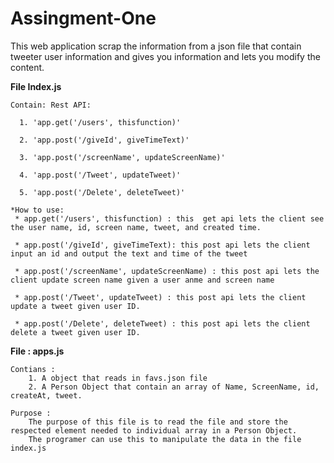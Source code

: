 # Assingment-One



This web application scrap the information from a json file that contain tweeter user information and gives you information and lets you modify the content. 

**File Index.js**

    Contain: Rest API:

      1. 'app.get('/users', thisfunction)'
    
      2. 'app.post('/giveId', giveTimeText)'
    
      3. 'app.post('/screenName', updateScreenName)'
    
      4. 'app.post('/Tweet', updateTweet)'
    
      5. 'app.post('/Delete', deleteTweet)'
    
    *How to use:
     * app.get('/users', thisfunction) : this  get api lets the client see the user name, id, screen name, tweet, and created time.
     
     * app.post('/giveId', giveTimeText): this post api lets the client input an id and output the text and time of the tweet
     
     * app.post('/screenName', updateScreenName) : this post api lets the client update screen name given a user anme and screen name
     
     * app.post('/Tweet', updateTweet) : this post api lets the client update a tweet given user ID.
     
     * app.post('/Delete', deleteTweet) : this post api lets the client delete a tweet given user ID.
     
 **File : apps.js**
 
    Contians :
        1. A object that reads in favs.json file 
        2. A Person Object that contain an array of Name, ScreenName, id, createAt, tweet.
        
    Purpose : 
        The purpose of this file is to read the file and store the respected element needed to individual array in a Person Object.
        The programer can use this to manipulate the data in the file index.js
     
     
      
    
    

